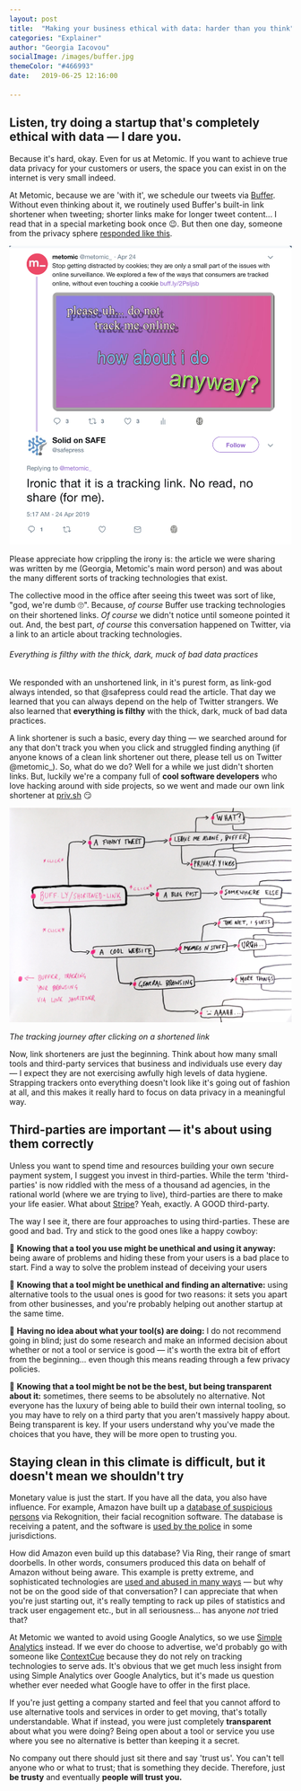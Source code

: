 ```yaml
---
layout: post
title:  "Making your business ethical with data: harder than you think"
categories: "Explainer"
author: "Georgia Iacovou"
socialImage: /images/buffer.jpg
themeColor: "#466993"
date:   2019-06-25 12:16:00

---
```


## Listen, try doing a startup that's completely ethical with data — I dare you.

Because it's hard, okay. Even for us at Metomic. If you want to achieve true data privacy for your customers or users, the space you can exist in on the internet is very small indeed.

At Metomic, because we are 'with it', we schedule our tweets via [Buffer](http://buffer.com/). Without even thinking about it, we routinely used Buffer's built-in link shortener when tweeting; shorter links make for longer tweet content... I read that in a special marketing book once 😉. But then one day, someone from the privacy sphere [responded like this](https://twitter.com/safepress/status/1121025278266966016).

![](/images/trackinglink.png)

Please appreciate how crippling the irony is: the article we were sharing was written by me (Georgia, Metomic's main word person) and was about the many different sorts of tracking technologies that exist.

The collective mood in the office after seeing this tweet was sort of like, "god, we're dumb 🙄". Because, *of course* Buffer use tracking technologies on their shortened links. *Of course* we didn't notice until someone pointed it out. And, the best part, *of course* this conversation happened on Twitter, via a link to an article about tracking technologies. 

###### Everything is filthy with the thick, dark, muck of bad data practices

We responded with an unshortened link, in it's purest form, as link-god always intended, so that @safepress could read the article. That day we learned that you can always depend on the help of Twitter strangers. We also learned that **everything is filthy** with the thick, dark, muck of bad data practices. 

A link shortener is such a basic, every day thing — we searched around for any that don't track you when you click and struggled finding anything (if anyone knows of a clean link shortener out there, please tell us on Twitter @metomic_). So, what do we do? Well for a while we just didn't shorten links. But, luckily we're a company full of **cool software developers** who love hacking around with side projects, so we went and made our own link shortener at [priv.sh](http://priv.sh) 😏

![](/images/buffer.jpg)

*The tracking journey after clicking on a shortened link*

Now, link shorteners are just the beginning. Think about how many small tools and third-party services that business and individuals use every day — I expect they are not exercising awfully high levels of data hygiene. Strapping trackers onto everything doesn't look like it's going out of fashion at all, and this makes it really hard to focus on data privacy in a meaningful way.

## Third-parties are important — it's about using them correctly

Unless you want to spend time and resources building your own secure payment system, I suggest you invest in third-parties. While the term 'third-parties' is now riddled with the mess of a thousand ad agencies, in the rational world (where we are trying to live), third-parties are there to make your life easier. What about [Stripe](https://stripe.com/gb)? Yeah, exactly. A GOOD third-party.

The way I see it, there are four approaches to using third-parties. These are good and bad. Try and stick to the good ones like a happy cowboy:

😬 **Knowing that a tool you use might be unethical and using it anyway:** being aware of problems and hiding these from your users is a bad place to start. Find a way to solve the problem instead of deceiving your users

🤠 **Knowing that a tool might be unethical and finding an alternative:** using alternative tools to the usual ones is good for two reasons: it sets you apart from other businesses, and you're probably helping out another startup at the same time.

😬 **Having no idea about what your tool(s) are doing:** I do not recommend going in blind; just do some research and make an informed decision about whether or not a tool or service is good — it's worth the extra bit of effort from the beginning... even though this means reading through a few privacy policies. 

🤠 **Knowing that a tool might be not be the best, but being transparent about it:** sometimes, there seems to be absolutely no alternative. Not everyone has the luxury of being able to build their own internal tooling, so you may have to rely on a third party that you aren't massively happy about. Being transparent is key. If your users understand why you've made the choices that you have, they will be more open to trusting you.

## Staying clean in this climate is difficult, but it doesn't mean we shouldn't try

Monetary value is just the start. If you have all the data, you also have influence. For example, Amazon have built up a [database of suspicious persons](https://securitybaron.com/news/amazon-security-patent/) via Rekognition, their facial recognition software. The database is receiving a patent, and the software is [used by the police](https://www.cnet.com/news/what-is-amazon-rekognition-facial-recognition-software/) in some jurisdictions.

How did Amazon even build up this database? Via Ring, their range of smart doorbells. In other words, consumers produced this data on behalf of Amazon without being aware. This example is pretty extreme,  and sophisticated technologies are [used and abused in many ways](https://blog.metomic.io/main/2019/06/05/tech-abuse.html) — but why not be on the good side of that conversation? I can appreciate that when you're just starting out, it's really tempting to rack up piles of statistics and track user engagement etc., but in all seriousness... has anyone *not* tried that?

At Metomic we wanted to avoid using Google Analytics, so we use [Simple Analytics](https://simpleanalytics.io/) instead. If we ever do choose to advertise, we'd probably go with someone like [ContextCue](https://contextcue.com/) because they do not rely on tracking technologies to serve ads. It's obvious that we get much less insight from using Simple Analytics over Google Analytics, but it's made us question whether ever needed what Google have to offer in the first place.

If you're just getting a company started and feel that you cannot afford to use alternative tools and services in order to get moving, that's totally understandable. What if instead, you were just completely **transparent** about what you were doing? Being open about a tool or service you use where you see no alternative is better than keeping it a secret. 

No company out there should just sit there and say 'trust us'. You can't tell anyone who or what to trust; that is something they decide. Therefore, just **be trusty** and eventually **people will trust you.**